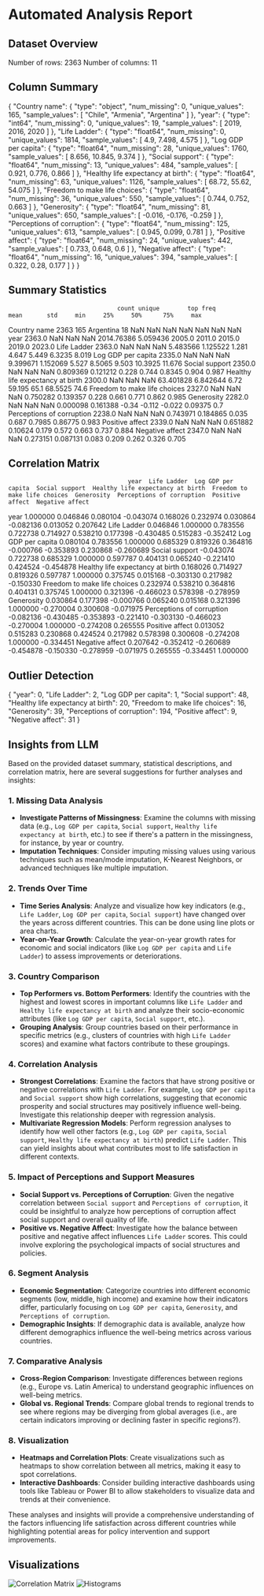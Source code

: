 # Automated Analysis Report

## Dataset Overview
Number of rows: 2363
Number of columns: 11

## Column Summary
{
  "Country name": {
    "type": "object",
    "num_missing": 0,
    "unique_values": 165,
    "sample_values": [
      "Chile",
      "Armenia",
      "Argentina"
    ]
  },
  "year": {
    "type": "int64",
    "num_missing": 0,
    "unique_values": 19,
    "sample_values": [
      2019,
      2016,
      2020
    ]
  },
  "Life Ladder": {
    "type": "float64",
    "num_missing": 0,
    "unique_values": 1814,
    "sample_values": [
      4.9,
      7.498,
      4.575
    ]
  },
  "Log GDP per capita": {
    "type": "float64",
    "num_missing": 28,
    "unique_values": 1760,
    "sample_values": [
      8.656,
      10.845,
      9.374
    ]
  },
  "Social support": {
    "type": "float64",
    "num_missing": 13,
    "unique_values": 484,
    "sample_values": [
      0.921,
      0.776,
      0.866
    ]
  },
  "Healthy life expectancy at birth": {
    "type": "float64",
    "num_missing": 63,
    "unique_values": 1126,
    "sample_values": [
      68.72,
      55.62,
      54.075
    ]
  },
  "Freedom to make life choices": {
    "type": "float64",
    "num_missing": 36,
    "unique_values": 550,
    "sample_values": [
      0.744,
      0.752,
      0.663
    ]
  },
  "Generosity": {
    "type": "float64",
    "num_missing": 81,
    "unique_values": 650,
    "sample_values": [
      -0.016,
      -0.176,
      -0.259
    ]
  },
  "Perceptions of corruption": {
    "type": "float64",
    "num_missing": 125,
    "unique_values": 613,
    "sample_values": [
      0.945,
      0.099,
      0.781
    ]
  },
  "Positive affect": {
    "type": "float64",
    "num_missing": 24,
    "unique_values": 442,
    "sample_values": [
      0.733,
      0.648,
      0.6
    ]
  },
  "Negative affect": {
    "type": "float64",
    "num_missing": 16,
    "unique_values": 394,
    "sample_values": [
      0.322,
      0.28,
      0.177
    ]
  }
}

## Summary Statistics
                                   count unique        top freq        mean       std     min     25%     50%      75%     max
Country name                        2363    165  Argentina   18         NaN       NaN     NaN     NaN     NaN      NaN     NaN
year                              2363.0    NaN        NaN  NaN  2014.76386  5.059436  2005.0  2011.0  2015.0   2019.0  2023.0
Life Ladder                       2363.0    NaN        NaN  NaN    5.483566  1.125522   1.281   4.647   5.449   6.3235   8.019
Log GDP per capita                2335.0    NaN        NaN  NaN    9.399671  1.152069   5.527  8.5065   9.503  10.3925  11.676
Social support                    2350.0    NaN        NaN  NaN    0.809369  0.121212   0.228   0.744  0.8345    0.904   0.987
Healthy life expectancy at birth  2300.0    NaN        NaN  NaN   63.401828  6.842644    6.72  59.195    65.1  68.5525    74.6
Freedom to make life choices      2327.0    NaN        NaN  NaN    0.750282  0.139357   0.228   0.661   0.771    0.862   0.985
Generosity                        2282.0    NaN        NaN  NaN    0.000098  0.161388   -0.34  -0.112  -0.022  0.09375     0.7
Perceptions of corruption         2238.0    NaN        NaN  NaN    0.743971  0.184865   0.035   0.687  0.7985  0.86775   0.983
Positive affect                   2339.0    NaN        NaN  NaN    0.651882   0.10624   0.179   0.572   0.663    0.737   0.884
Negative affect                   2347.0    NaN        NaN  NaN    0.273151  0.087131   0.083   0.209   0.262    0.326   0.705

## Correlation Matrix
                                      year  Life Ladder  Log GDP per capita  Social support  Healthy life expectancy at birth  Freedom to make life choices  Generosity  Perceptions of corruption  Positive affect  Negative affect
year                              1.000000     0.046846            0.080104       -0.043074                          0.168026                      0.232974    0.030864                  -0.082136         0.013052         0.207642
Life Ladder                       0.046846     1.000000            0.783556        0.722738                          0.714927                      0.538210    0.177398                  -0.430485         0.515283        -0.352412
Log GDP per capita                0.080104     0.783556            1.000000        0.685329                          0.819326                      0.364816   -0.000766                  -0.353893         0.230868        -0.260689
Social support                   -0.043074     0.722738            0.685329        1.000000                          0.597787                      0.404131    0.065240                  -0.221410         0.424524        -0.454878
Healthy life expectancy at birth  0.168026     0.714927            0.819326        0.597787                          1.000000                      0.375745    0.015168                  -0.303130         0.217982        -0.150330
Freedom to make life choices      0.232974     0.538210            0.364816        0.404131                          0.375745                      1.000000    0.321396                  -0.466023         0.578398        -0.278959
Generosity                        0.030864     0.177398           -0.000766        0.065240                          0.015168                      0.321396    1.000000                  -0.270004         0.300608        -0.071975
Perceptions of corruption        -0.082136    -0.430485           -0.353893       -0.221410                         -0.303130                     -0.466023   -0.270004                   1.000000        -0.274208         0.265555
Positive affect                   0.013052     0.515283            0.230868        0.424524                          0.217982                      0.578398    0.300608                  -0.274208         1.000000        -0.334451
Negative affect                   0.207642    -0.352412           -0.260689       -0.454878                         -0.150330                     -0.278959   -0.071975                   0.265555        -0.334451         1.000000

## Outlier Detection
{
  "year": 0,
  "Life Ladder": 2,
  "Log GDP per capita": 1,
  "Social support": 48,
  "Healthy life expectancy at birth": 20,
  "Freedom to make life choices": 16,
  "Generosity": 39,
  "Perceptions of corruption": 194,
  "Positive affect": 9,
  "Negative affect": 31
}

## Insights from LLM
Based on the provided dataset summary, statistical descriptions, and correlation matrix, here are several suggestions for further analyses and insights:

### 1. **Missing Data Analysis**
   - **Investigate Patterns of Missingness**: Examine the columns with missing data (e.g., `Log GDP per capita`, `Social support`, `Healthy life expectancy at birth`, etc.) to see if there's a pattern in the missingness, for instance, by year or country.
   - **Imputation Techniques**: Consider imputing missing values using various techniques such as mean/mode imputation, K-Nearest Neighbors, or advanced techniques like multiple imputation.

### 2. **Trends Over Time**
   - **Time Series Analysis**: Analyze and visualize how key indicators (e.g., `Life Ladder`, `Log GDP per capita`, `Social support`) have changed over the years across different countries. This can be done using line plots or area charts.
   - **Year-on-Year Growth**: Calculate the year-on-year growth rates for economic and social indicators (like `Log GDP per capita` and `Life Ladder`) to assess improvements or deteriorations.

### 3. **Country Comparison**
   - **Top Performers vs. Bottom Performers**: Identify the countries with the highest and lowest scores in important columns like `Life Ladder` and `Healthy life expectancy at birth` and analyze their socio-economic attributes (like `Log GDP per capita`, `Social support`, etc.).
   - **Grouping Analysis**: Group countries based on their performance in specific metrics (e.g., clusters of countries with high `Life Ladder` scores) and examine what factors contribute to these groupings.

### 4. **Correlation Analysis**
   - **Strongest Correlations**: Examine the factors that have strong positive or negative correlations with `Life Ladder`. For example, `Log GDP per capita` and `Social support` show high correlations, suggesting that economic prosperity and social structures may positively influence well-being. Investigate this relationship deeper with regression analysis.
   - **Multivariate Regression Models**: Perform regression analyses to identify how well other factors (e.g., `Log GDP per capita`, `Social support`, `Healthy life expectancy at birth`) predict `Life Ladder`. This can yield insights about what contributes most to life satisfaction in different contexts.

### 5. **Impact of Perceptions and Support Measures**
   - **Social Support vs. Perceptions of Corruption**: Given the negative correlation between `Social support` and `Perceptions of corruption`, it could be insightful to analyze how perceptions of corruption affect social support and overall quality of life.
   - **Positive vs. Negative Affect**: Investigate how the balance between positive and negative affect influences `Life Ladder` scores. This could involve exploring the psychological impacts of social structures and policies.

### 6. **Segment Analysis**
   - **Economic Segmentation**: Categorize countries into different economic segments (low, middle, high income) and examine how their indicators differ, particularly focusing on `Log GDP per capita`, `Generosity`, and `Perceptions of corruption`.
   - **Demographic Insights**: If demographic data is available, analyze how different demographics influence the well-being metrics across various countries.

### 7. **Comparative Analysis**
   - **Cross-Region Comparison**: Investigate differences between regions (e.g., Europe vs. Latin America) to understand geographic influences on well-being metrics.
   - **Global vs. Regional Trends**: Compare global trends to regional trends to see where regions may be diverging from global averages (i.e., are certain indicators improving or declining faster in specific regions?).

### 8. **Visualization**
   - **Heatmaps and Correlation Plots**: Create visualizations such as heatmaps to show correlation between all metrics, making it easy to spot correlations.
   - **Interactive Dashboards**: Consider building interactive dashboards using tools like Tableau or Power BI to allow stakeholders to visualize data and trends at their convenience.

These analyses and insights will provide a comprehensive understanding of the factors influencing life satisfaction across different countries while highlighting potential areas for policy intervention and support improvements.

## Visualizations
![Correlation Matrix](correlation_matrix.png)
![Histograms](histograms.png)

